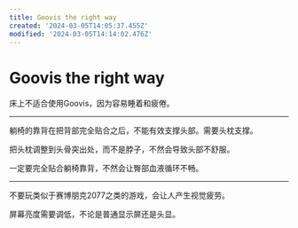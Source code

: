 ```yaml
---
title: Goovis the right way
created: '2024-03-05T14:05:37.455Z'
modified: '2024-03-05T14:14:02.476Z'
---
```


# Goovis the right way

床上不适合使用Goovis，因为容易睡着和疲倦。

---

躺椅的靠背在把背部完全贴合之后，不能有效支撑头部。需要头枕支撑。

把头枕调整到头骨突出处，而不是脖子，不然会导致头部不舒服。

一定要完全贴合躺椅靠背，不然会让臀部血液循环不畅。

---

不要玩类似于赛博朋克2077之类的游戏，会让人产生视觉疲劳。

屏幕亮度需要调低，不论是普通显示屏还是头显。
